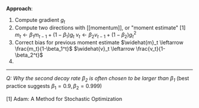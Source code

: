 **Approach**:
1. Compute gradient $g_t$
2. Compute two directions with [[momentum]], or "moment estimate" [1]
$m_t \leftarrow \beta_1 m_{t-1} + (1-\beta_1)g_t$
$v_t \leftarrow \beta_2 v_{t-1} + (1-\beta_2) g_t^2$
3. Correct bias for previous moment estimate
$\widehat{m}_t \leftarrow \frac{m_t}{1-\beta_1^t}$
$\widehat{v}_t \leftarrow \frac{v_t}{1-\beta_2^t}$
4. 

---
*Q: Why the second decay rate $\beta_2$ is often chosen to be larger than $\beta_1$* (best practice suggests $\beta_1=0.9, \beta_2=0.999$)

[1] Adam: A Method for Stochastic Optimization